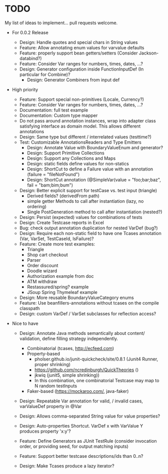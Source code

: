 # TODO

My list of ideas to implement... pull requests welcome.

* For 0.0.2 Release
  * Design: Handle quotes and special chars in String values
  * Feature: Allow annotating enum values for varvalue defaults
  * Feature: properly support bean getters/setters (Consider Jackson-databind?)
  * Feature: Consider Var ranges for numbers, times, dates, ...?
  * Design: Generator configuration inside FunctionInputDef (In particular for Combine)?
    * Design: Generator Combiners from input def

* High priority
  * Feature: Support special non-primitives (Locale, Currency?)
  * Feature: Consider Var ranges for numbers, times, dates, ...?
  * Documentation: full test example
  * Documentation: Custom type mapper
  * Do not pass around annotation instances, wrap into adapter class satisfying interface as domain model. This allows different annotations
  * Design: Same type but different / interrelated values (testtime?)
  * Test: Customizable AnnotationsReaders and Type Emitters
    * Design: Annotate Value with BoundaryValueEnum and generator?
    * Design: Support Primitive Collections
    * Design: Support any Collections and Maps
    * Design: static fields define values for non-statics
    * Design: ShortCut to define a Failure value with an annotation (failure = "fileNotFound")
    * Design: ShortCut annotation (@SimpleVar(value = "foo;bar;baz", fail = "bam;bim;bum")
  * Design: Better explicit support for testCase vs. test input (triangle)
    * Derived fields? (derivedFrom path)
    * simple getter Methods to call after instantiation (lazy, no ordering)
    * Single PostGeneration method to call after instantiation (nested?)
  * Design: Persist (expected) values for combinations of tests
  * Design: Create Testcase reports in Excel
  * Bug: check output annotation duplication for nested VarDef (bug?)
  * Design: Require each non-static field to have one Tcases annotation (Var, VarSet, TestCaseId, IsFailure)?
  * Feature: Create more test examples:
    * Triangle
    * Shop cart checkout
    * Parser
    * Order discount
    * Doodle wizard
    * Authorization example from doc
    * ATM withdraw
    * Restassured/spring? example
    * JSoup Spring Thymeleaf example
  * Design: More reusable BoundaryValueCategory enums
  * Feature: Use beanfillers-annotations without tcases on the compile classpath
  * Design: custom VarDef / VarSet subclasses for reflection access?

* Nice to have
  * Design: Annotate Java methods semantically about content/ validation, define filling strategy independently.
    * Combinatorial (tcases, http://ecfeed.com)
    * Property-based
      * pholser.github.io/junit-quickcheck/site/0.8.1 (Junit4 Runner, proper shrinking)
      * https://github.com/ncredinburgh/QuickTheories ()
      * jkwiq (junit5, simple shrinking))
      * In this combination, one combinatorial Testcase may map to N random testInputs
    * Faker-based (https://mockaroo.com/, java-faker)

  * Design: Repeatable Var annotation for valid, / invalid cases, varValueDef property in @Var
  * Design: Allows comma-separated String value for value properties?
  * Design: Auto-properties Shortcut. VarDef x with VarValue Y produces property 'x:y'?
  * Feature: Define Generators as JUnit TestRule (consider invocation order, or providing seed, for output matching inputs)
  * Feature: Support better testcase descriptions/ids than 0..n?
  * Design: Make Tcases produce a lazy iterator?
